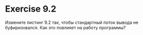 # Exercise 9.2
Измените листинг 9.2 так, чтобы стандартный поток вывода не буфиризовался. Как это повлияет на работу программы?
